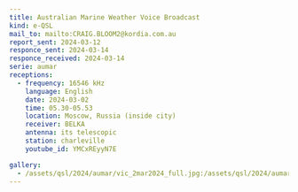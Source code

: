 ```yaml
---
title: Australian Marine Weather Voice Broadcast
kind: e-QSL
mail_to: mailto:CRAIG.BLOOM2@kordia.com.au
report_sent: 2024-03-12
responce_sent: 2024-03-14
responce_received: 2024-03-14
serie: aumar
receptions:
  - frequency: 16546 kHz
    language: English
    date: 2024-03-02
    time: 05.30-05.53
    location: Moscow, Russia (inside city)
    receiver: BELKA
    antenna: its telescopic
    station: charleville
    youtube_id: YMCxREyyN7E

gallery:
  - /assets/qsl/2024/aumar/vic_2mar2024_full.jpg:/assets/qsl/2024/aumar/vic_2mar2024_small.jpg
---
```

